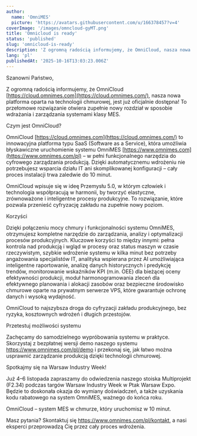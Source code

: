 ```yaml
---
author:
  name: 'OmniMES'
  picture: 'https://avatars.githubusercontent.com/u/166378457?v=4'
coverImage: '/images/omncloud-gyMT.png'
title: 'Omnicloud is ready'
status: 'published'
slug: 'omnicloud-is-ready'
description: 'Z ogromną radością informujemy, że OmniCloud, nasza nowa platforma oparta na technologii chmurowej, jest już oficjalnie dostępna! To przełomowe rozwiązanie otwiera zupełnie nowy rozdział w sposobie wdrażania i zarządzania systemami klasy MES'
lang: 'pl'
publishedAt: '2025-10-16T13:03:23.006Z'
---
```


Szanowni Państwo,

Z ogromną radością informujemy, że OmniCloud [https://cloud.omnimes.com](https://cloud.omnimes.com/), nasza nowa platforma oparta na technologii chmurowej, jest już oficjalnie dostępna! To przełomowe rozwiązanie otwiera zupełnie nowy rozdział w sposobie wdrażania i zarządzania systemami klasy MES.

Czym jest OmniCloud?

OmniCloud [https://cloud.omnimes.com](https://cloud.omnimes.com/) to innowacyjna platforma typu SaaS (Software as a Service), która umożliwia błyskawiczne uruchomienie systemu OmniMES [https://www.omnimes.com](https://www.omnimes.com/pl) – w pełni funkcjonalnego narzędzia do cyfrowego zarządzania produkcją. Dzięki automatycznemu wdrożeniu nie potrzebujesz wsparcia działu IT ani skomplikowanej konfiguracji – cały proces instalacji trwa zaledwie do 10 minut.

OmniCloud wpisuje się w ideę Przemysłu 5.0, w którym człowiek i technologia współpracują w harmonii, by tworzyć elastyczne, zrównoważone i inteligentne procesy produkcyjne. To rozwiązanie, które pozwala przenieść cyfryzację zakładu na zupełnie nowy poziom.

Korzyści

Dzięki połączeniu mocy chmury i funkcjonalności systemu OmniMES, otrzymujesz kompletne narzędzie do zarządzania, analizy i optymalizacji procesów produkcyjnych. Kluczowe korzyści to między innymi: pełna kontrola nad produkcją i wgląd w procesy oraz status maszyn w czasie rzeczywistym, szybkie wdrożenie systemu w kilka minut bez potrzeby angażowania specjalistów IT, analityka wspierana przez AI umożliwiająca inteligentne raportowanie, analizę danych historycznych i predykcję trendów, monitorowanie wskaźników KPI (m.in. OEE) dla bieżącej oceny efektywności produkcji, moduł harmonogramowania zleceń dla efektywnego planowania i alokacji zasobów oraz bezpieczne środowisko chmurowe oparte na prywatnym serwerze VPS, które gwarantuje ochronę danych i wysoką wydajność.

OmniCloud to najszybsza droga do cyfryzacji zakładu produkcyjnego, bez ryzyka, kosztownych wdrożeń i długich przestojów.

Przetestuj możliwości systemu

Zachęcamy do samodzielnego wypróbowania systemu w praktyce. Skorzystaj z bezpłatnej wersji demo naszego systemu <https://www.omnimes.com/pl/demo> i przekonaj się, jak łatwo można usprawnić zarządzanie produkcją dzięki technologii chmurowej.

Spotkajmy się na Warsaw Industry Week!

Już 4–6 listopada zapraszamy do odwiedzenia naszego stoiska Multiprojekt (F2.34) podczas targów Warsaw Industry Week w Ptak Warsaw Expo. Będzie to doskonała okazja do wymiany doświadczeń, a także uzyskania kodu rabatowego na system OmniMES, ważnego do końca roku.

OmniCloud – system MES w chmurze, który uruchomisz w 10 minut.

Masz pytania? Skontaktuj się <https://www.omnimes.com/pl/kontakt>, a nasi eksperci przeprowadzą Cię przez cały proces wdrożenia.
